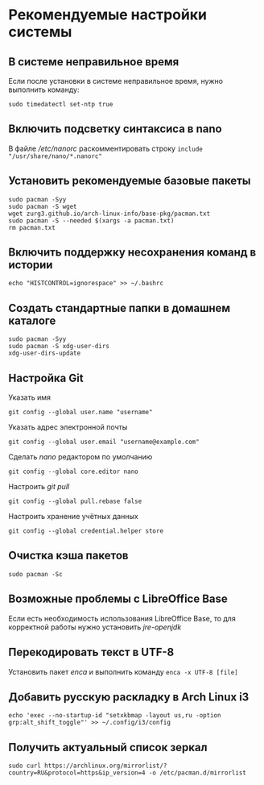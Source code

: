 # Рекомендуемые настройки системы

## В системе неправильное время
Если после установки в системе неправильное время, нужно выполнить команду:
```
sudo timedatectl set-ntp true
```

## Включить подсветку синтаксиса в nano
В файле */etc/nanorc* раскомментировать строку `include "/usr/share/nano/*.nanorc"`

## Установить рекомендуемые базовые пакеты
```
sudo pacman -Syy
sudo pacman -S wget
wget zurg3.github.io/arch-linux-info/base-pkg/pacman.txt
sudo pacman -S --needed $(xargs -a pacman.txt)
rm pacman.txt
```

## Включить поддержку несохранения команд в истории
```
echo "HISTCONTROL=ignorespace" >> ~/.bashrc
```

## Создать стандартные папки в домашнем каталоге
```
sudo pacman -Syy
sudo pacman -S xdg-user-dirs
xdg-user-dirs-update
```

## Настройка Git
Указать имя
```
git config --global user.name "username"
```

Указать адрес электронной почты
```
git config --global user.email "username@example.com"
```

Сделать *nano* редактором по умолчанию
```
git config --global core.editor nano
```

Настроить *git pull*
```
git config --global pull.rebase false
```

Настроить хранение учётных данных
```
git config --global credential.helper store
```

## Очистка кэша пакетов
```
sudo pacman -Sc
```

## Возможные проблемы с LibreOffice Base
Если есть необходимость использования LibreOffice Base, то для корректной работы нужно установить *jre-openjdk*

## Перекодировать текст в UTF-8
Установить пакет *enca* и выполнить команду `enca -x UTF-8 [file]`

## Добавить русскую раскладку в Arch Linux i3
```
echo 'exec --no-startup-id "setxkbmap -layout us,ru -option grp:alt_shift_toggle"' >> ~/.config/i3/config
```

## Получить актуальный список зеркал
```
sudo curl https://archlinux.org/mirrorlist/?country=RU&protocol=https&ip_version=4 -o /etc/pacman.d/mirrorlist
```
